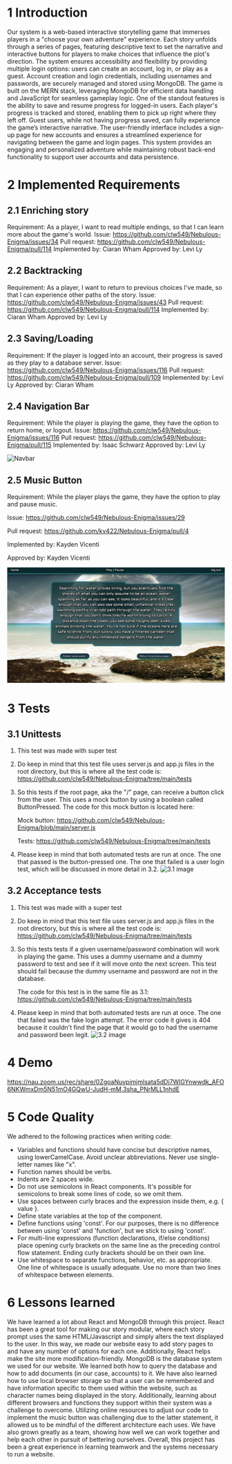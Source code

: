# 1 Introduction
Our system is a web-based interactive storytelling game that immerses players in a "choose your own adventure" experience. Each story unfolds through a series of pages, featuring 
descriptive text to set the narrative and interactive buttons for players to make choices that influence the plot's direction. The system ensures accessibility and flexibility by 
providing multiple login options: users can create an account, log in, or play as a guest. Account creation and login credentials, including usernames and passwords, are securely managed 
and stored using MongoDB. The game is built on the MERN stack, leveraging MongoDB for efficient data handling and JavaScript for seamless gameplay logic.
One of the standout features is the ability to save and resume progress for logged-in users. Each player's progress is tracked and stored, enabling them to pick up right where they left 
off. Guest users, while not having progress saved, can fully experience the game’s interactive narrative. The user-friendly interface includes a sign-up page for new accounts and ensures 
a streamlined experience for navigating between the game and login pages. This system provides an engaging and personalized adventure while maintaining robust back-end functionality to 
support user accounts and data persistence.
# 2 Implemented Requirements
## 2.1 Enriching story
Requirement: As a player, I want to read multiple endings, so that I can learn more about the game's world.
Issue: https://github.com/clw549/Nebulous-Enigma/issues/34
Pull request: https://github.com/clw549/Nebulous-Enigma/pull/114
Implemented by: Ciaran Wham
Approved by: Levi Ly
## 2.2 Backtracking
Requirement: As a player, I want to return to previous choices I've made, so that I can experience other paths of the story.
Issue: https://github.com/clw549/Nebulous-Enigma/issues/43
Pull request: https://github.com/clw549/Nebulous-Enigma/pull/114
Implemented by: Ciaran Wham
Approved by: Levi Ly
## 2.3 Saving/Loading
Requirement: If the player is logged into an account, their progress is saved as they play to a database server.
Issue: https://github.com/clw549/Nebulous-Enigma/issues/116
Pull request: https://github.com/clw549/Nebulous-Enigma/pull/109
Implemented by: Levi Ly
Approved by: Ciaran Wham
## 2.4 Navigation Bar
Requirement: While the player is playing the game, they have the option to return home, or logout.
Issue: https://github.com/clw549/Nebulous-Enigma/issues/116
Pull request: https://github.com/clw549/Nebulous-Enigma/pull/115
Implemented by: Isaac Schwarz
Approved by: Levi Ly

![Navbar](https://i.ibb.co/zscXjNT/Screenshot-2024-11-23-at-9-31-11-PM.png)

## 2.5 Music Button
Requirement: While the player plays the game, they have the option to play and pause music. 

Issue: https://github.com/clw549/Nebulous-Enigma/issues/29

Pull request: https://github.com/kv422/Nebulous-Enigma/pull/4

Implemented by: Kayden Vicenti

Approved by: Kayden Vicenti

![Music Button](Deliverables/deliverable_images/music_button.png)

# 3 Tests
## 3.1 Unittests
1. This test was made with super test
2. Do keep in mind that this test file uses server.js and app.js files in the root directory, but this is where all the test code is:
   https://github.com/clw549/Nebulous-Enigma/tree/main/tests
3. So this tests if the root page, aka the "/" page, can receive a button click from the user. This uses a mock button by using a boolean called ButtonPressed.
   The code for this mock button is located here:

   Mock button: https://github.com/clw549/Nebulous-Enigma/blob/main/server.js

   Tests: https://github.com/clw549/Nebulous-Enigma/tree/main/tests

4. Please keep in mind that both automated tests are run at once. The one that passed is the button-pressed one.
   The one that failed is a user login test, which will be discussed in more detail in 3.2.
   ![3.1 image](https://i.ibb.co/xmx5gW5/Screenshot-2024-11-23-162547.png)

## 3.2 Acceptance tests
1. This test was made with a super test
2. Do keep in mind that this test file uses server.js and app.js files in the root directory, but this is where all the test code is:
   https://github.com/clw549/Nebulous-Enigma/tree/main/tests
3. So this tests tests if a given username/password combination will work in playing the game.
   This uses a dummy username and a dummy password to test and see if it will move onto the next screen.
   This test should fail because the dummy username and password are not in the database.

   The code for this test is in the same file as 3.1: https://github.com/clw549/Nebulous-Enigma/tree/main/tests

4. Please keep in mind that both automated tests are run at once. The one that failed was the fake login attempt.
   The error code it gives is 404 because it couldn't find the page that it would go to had the username and password been legit.
   ![3.2 image](https://i.ibb.co/xmx5gW5/Screenshot-2024-11-23-162547.png)
  
# 4 Demo
https://nau.zoom.us/rec/share/0ZgoaNuvpimjmlsata5dDj7WlGYnwwdk_AFO6NKWmxDm5N51mO4GQwU-JudH-mM.3sha_PNrMLL1nhdE
# 5 Code Quality
We adhered to the following practices when writing code:
- Variables and functions should have concise but descriptive names, using lowerCamelCase. Avoid unclear abbreviations. Never use single-letter names like "x".
- Function names should be verbs.
- Indents are 2 spaces wide.
- Do not use semicolons in React components. It's possible for semicolons to break some lines of code, so we omit them.
- Use spaces between curly braces and the expression inside them, e.g. { value }.
- Define state variables at the top of the component.
- Define functions using 'const'. For our purposes, there is no difference between using 'const' and 'function', but we stick to using 'const'.
- For multi-line expressions (function declarations, if/else conditions) place opening curly brackets on the same line as the preceding control flow statement. Ending curly brackets should be on their own line.
- Use whitespace to separate functions, behavior, etc. as appropriate. One line of whitespace is usually adequate. Use no more than two lines of whitespace between elements.

# 6 Lessons learned
We have learned a lot about React and MongoDB through this project. React has been a great tool for making our story modular, where each story prompt uses the same HTML/Javascript and simply alters the text displayed to the user. In this way, we made our website easy to add story pages to and have any number of options for each one. Additionally, React helps make the site more modification-friendly. MongoDB is the database system we used for our website. We learned both how to query the database and how to add documents (in our case, accounts) to it. We have also learned how to use local browser storage so that a user can be remembered and have information specific to them used within the website, such as character names being displayed in the story. Additionally, learning about different browsers and functions they support within their system was a challenge to overcome. Utilizing online resources to adjust our code to implement the music button was challenging due to the latter statement, it allowed us to be mindful of the different architecture each uses. We have also grown greatly as a team, showing how well we can work together and help each other in pursuit of bettering ourselves. Overall, this project has been a great experience in learning teamwork and the systems necessary to run a website.
